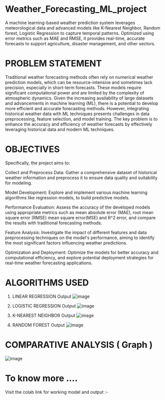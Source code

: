 # Weather_Forecasting_ML_project
A machine learning-based weather prediction system leverages meteorological data and advanced models like K-Nearest Neighbor, Random forest, Logistic Regression to capture temporal patterns. Optimized using error metrics such as MAE and RMSE, it provides real-time, accurate forecasts to support agriculture, disaster management, and other sectors.

# PROBLEM STATEMENT
Traditional weather forecasting methods often rely on numerical weather prediction models, which can be resource-intensive and sometimes lack precision, especially in short-term forecasts. These models require significant computational power and are limited by the complexity of atmospheric dynamics. Given the increasing availability of large datasets and advancements in machine learning (ML), there is a potential to develop more efficient and accurate forecasting methods. However, integrating historical weather data with ML techniques presents challenges in data preprocessing, feature selection, and model training. The key problem is to enhance the accuracy and efficiency of weather forecasts by effectively leveraging historical data and modern ML techniques.

# OBJECTIVES
Specifically, the project aims to:

Collect and Preprocess Data: Gather a comprehensive dataset of historical weather information and preprocess it to ensure data quality and suitability for modeling.

Model Development: Explore and implement various machine learning algorithms like regression models, to build predictive models.

Performance Evaluation: Assess the accuracy of the developed models using appropriate metrics such as mean absolute error (MAE), root mean square error (RMSE) mean square error(MSE) and R^2 error, and compare the results with traditional forecasting methods.

Feature Analysis: Investigate the impact of different features and data preprocessing techniques on the model's performance, aiming to identify the most significant factors influencing weather predictions.

Optimization and Deployment: Optimize the models for better accuracy and computational efficiency, and explore potential deployment strategies for real-time weather forecasting applications.

# ALGORITHMS USED
 1. LINEAR REGRESSION Output
   ![image](https://github.com/user-attachments/assets/09c7f239-ce02-4ffb-8f1b-025fc02fad73)

 2. LOGISTIC REGRESSION Output
   ![image](https://github.com/user-attachments/assets/04c27cfb-a0e6-4ce6-83bc-aac7e42ec5b4)

 3. K-NEAREST NEIGHBOR Output
   ![image](https://github.com/user-attachments/assets/1e700019-5e7c-4e21-b47d-6c4aee0f7bbe)

 4. RANDOM FOREST Output
   ![image](https://github.com/user-attachments/assets/7b98b28d-aaf9-43d2-8632-042bcbe24552)

 # COMPARATIVE ANALYSIS ( Graph )

   ![image](https://github.com/user-attachments/assets/1cc12111-2fc2-4912-8646-15d920fc1825)

# To know more .... 
Visit the colab link for working model and output :-

  

